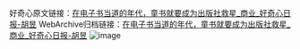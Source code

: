 好奇心原文链接：[在电子书当道的年代，童书就要成为出版社救星_商业_好奇心日报-胡昱](https://www.qdaily.com/articles/3741.html)
WebArchive归档链接：[在电子书当道的年代，童书就要成为出版社救星_商业_好奇心日报-胡昱](http://web.archive.org/web/20190623152843/https://www.qdaily.com/articles/3741.html)
![image](http://ww3.sinaimg.cn/large/007d5XDpgy1g3vd5whfl3j30u02rk4qp)
